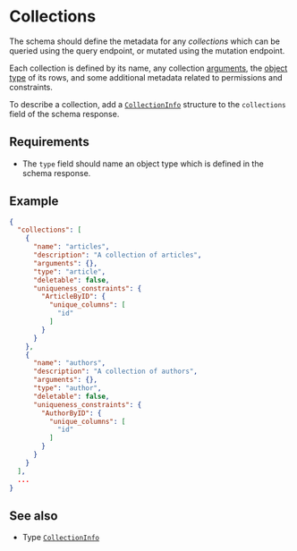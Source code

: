 # Collections

The schema should define the metadata for any _collections_ which can be queried using the query endpoint, or mutated using the mutation endpoint.

Each collection is defined by its name, any collection [arguments](../queries/arguments.md), the [object type](./object-types.md) of its rows, and some additional metadata related to permissions and constraints.

To describe a collection, add a [`CollectionInfo`](../../reference/types.md#collectioninfo) structure to the `collections` field of the schema response.

## Requirements

- The `type` field should name an object type which is defined in the schema response.

## Example

```json
{
  "collections": [
    {
      "name": "articles",
      "description": "A collection of articles",
      "arguments": {},
      "type": "article",
      "deletable": false,
      "uniqueness_constraints": {
        "ArticleByID": {
          "unique_columns": [
            "id"
          ]
        }
      }
    },
    {
      "name": "authors",
      "description": "A collection of authors",
      "arguments": {},
      "type": "author",
      "deletable": false,
      "uniqueness_constraints": {
        "AuthorByID": {
          "unique_columns": [
            "id"
          ]
        }
      }
    }
  ],
  ...
}
```

## See also

- Type [`CollectionInfo`](../../reference/types.md#collectioninfo)
